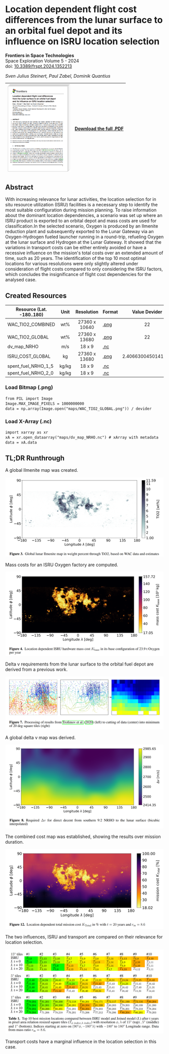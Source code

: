 # Location dependent flight cost differences from the lunar surface to an orbital fuel depot and its influence on ISRU location selection

**Frontiers in Space Technologies**
<br>
Space Exploration Volume 5 - 2024
<br>
doi: [10.3389/frspt.2024.1352213](https://doi.org/10.3389/frspt.2024.1352213)

*Sven Julius Steinert, Paul Zabel, Dominik Quantius*

| [<img src="https://raw.githubusercontent.com/Sven-J-Steinert/10.3389-frspt.2024.1352213/master/preview/00.png" width="200">](https://raw.githubusercontent.com/Sven-J-Steinert/10.3389-frspt.2024.1352213/master/manuscript.pdf?raw=true)  | [Download the full .PDF](https://raw.githubusercontent.com/Sven-J-Steinert/10.3389-frspt.2024.1352213/master/manuscript.pdf?raw=true)  | 
| -------- | ------- |

## Abstract
With increasing relevance for lunar activities, the location selection for in situ resource utilization (ISRU) facilities is a necessary step to identify the most suitable configuration during mission planning. To raise information about the dominant location dependencies, a scenario was set up where an ISRU product is exported to an orbital depot and mass costs are used for classification.In the selected scenario, Oxygen is produced by an Ilmenite reduction plant and subsequently exported to the Lunar Gateway via an Oxygen-Hydrogen fueled launcher running in a round-trip, refueling Oxygen at the lunar surface and Hydrogen at the Lunar Gateway. It showed that the variations in transport costs can be either entirely avoided or have a recessive influence on the mission's total costs over an extended amount of time, such as 20 years. The identification of the top 10 most optimal locations for various resolutions were only slightly altered under consideration of flight costs compared to only considering the ISRU factors, which concludes the insignificance of flight cost dependencies for the analysed case.

## Created Resources
|  Resource  (Lat. -180..180)  |  Unit | Resolution | Format | Value Devider |
| -------- | :---: |  :---: | -------- | :---: |
| WAC_TIO2_COMBINED |  wt%  |27360 x 10640     | [.png](https://github.com/Sven-J-Steinert/10.3389-frspt.2024.1352213/blob/master/maps/preparation/TiO2/WAC_TIO2_COMBINED.png?raw=True) | 22 |
| WAC_TIO2_GLOBAL |   wt%  | 27360 x 13680     | [.png](https://github.com/Sven-J-Steinert/10.3389-frspt.2024.1352213/blob/master/maps/WAC_TIO2_GLOBAL.png?raw=True) | 22 | 
| dv_map_NRHO    |  m/s  | 18 x 9    | [.nc](https://github.com/Sven-J-Steinert/10.3389-frspt.2024.1352213/blob/master/maps/dv_map_NRHO.nc?raw=True) | |  |
| ISRU_COST_GLOBAL  |  kg  | 27360 x 13680    | [.png](https://github.com/Sven-J-Steinert/10.3389-frspt.2024.1352213/blob/master/maps/ISRU_COST_GLOBAL.png?raw=True) | 2.4066300450141145  |
| spent_fuel_NRHO_1_5  |  kg/kg  | 18 x 9    | [.nc](https://github.com/Sven-J-Steinert/10.3389-frspt.2024.1352213/blob/master/maps/spent_fuel_NRHO_1_5.nc?raw=True) | |  |
| spent_fuel_NRHO_2_0  |  kg/kg  | 18 x 9    | [.nc](https://github.com/Sven-J-Steinert/10.3389-frspt.2024.1352213/blob/master/maps/spent_fuel_NRHO_2_0.nc?raw=True) | |  |

### Load Bitmap (.png)
```
from PIL import Image
Image.MAX_IMAGE_PIXELS = 1000000000
data = np.array(Image.open("maps/WAC_TIO2_GLOBAL.png")) / devider
```

### Load X-Array (.nc)
```
import xarray as xr
xA = xr.open_dataarray("maps/dv_map_NRHO.nc") # xArray with metadata
data = xA.data
```

## TL;DR Runthrough


A global Ilmenite map was created.

![Ilmenite Map](preview/01.png)

Mass costs for an ISRU Oxygen factory are computed.

![ISRU Cost Map](preview/02.png)

Delta v requirements from the lunar surface to the orbital fuel depot are derived from a previous work.

![dv processing](preview/03.png)

A global delta v map was derived.

![dv Map](preview/04.png)

The combined cost map was established, showing the results over mission duration.

![Joined Cost Map](preview/05.png)

The two influences, ISRU and transport are compared on their relevance for location selection.

![Evaluation](preview/06.png)

Transport costs have a marginal influence in the location selection in this case.

<meta name="google-site-verification" content="-1c0KAcKr_41JSmhtyHW7pEGRx24TgL8XW81TI0piB4" />
